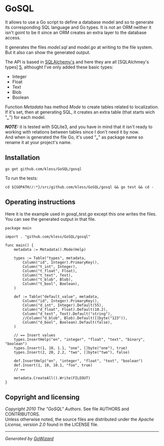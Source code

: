 GoSQL
=====

It allows to use a Go script to define a database model and so to generate its
corresponding SQL language and Go types. It is not an ORM neither it isn't
goint to be it since an ORM creates an extra layer to the database access.

It generates the files *model.sql* and *model.go* at writing to the file system.
But it also can show the generated output.

The API is based in [SQLAlchemy's][4] and here they are all [SQLAlchmey's types]
[5], althought I've only added these basic types:

+ Integer
+ Float
+ Text
+ Blob
+ Boolean

Function *Metadata* has method *Mode* to create tables related to localization.
If it's set, then at generating SQL, it creates an extra table (that starts wich
"***_***") for each model.

***NOTE:*** it is tested with SQLite3, and you have in mind that it isn't ready
to working with relations between tables since I don't need it by now.  
And when is generated the file Go, it's used "***_***" as package name so rename
it at your project's name.


[4]: http://www.sqlalchemy.org/
[5]: http://www.sqlalchemy.org/docs/core/types.html


## Installation

	go get github.com/kless/GoSQL/gosql

To run the tests:

	cd ${GOPATH//:*}/src/github.com/kless/GoSQL/gosql && go test && cd -


## Operating instructions

Here it is the example used in *gosql_test.go* except this one writes the files.
You can see the generated output in that file.

	package main

	import . "github.com/kless/GoSQL/gosql"

	func main() {
		metadata := Metadata().Mode(Help)

		types := Table("types", metadata,
			Column("id", Integer).PrimaryKey(),
			Column("t_int", Integer),
			Column("t_float", Float),
			Column("t_text", Text),
			Column("t_blob", Blob),
			Column("t_bool", Boolean),
		)

		def := Table("default_value", metadata,
			Column("id", Integer).PrimaryKey(),
			Column("d_int", Integer).Default(55),
			Column("d_float", Float).Default(10.2),
			Column("d_text", Text).Default("string"),
			//Column("d_blob", Blob).Default([]byte("123")),
			Column("d_bool", Boolean).Default(false),
		)

		// == Insert values
		types.InsertHelp("en", "integer", "float", "text", "binary", "boolean")
		types.Insert(1, 10, 1.1, "one", []byte("one"), true)
		types.Insert(2, 20, 2.2, "two", []byte("two"), false)

		def.InsertHelp("en", "integer", "float", "text", "boolean")
		def.Insert(1, 10, 10.1, "foo", true)
		// ==

		metadata.CreateAll().Write(FILEOUT)
	}


## Copyright and licensing

*Copyright 2010  The "GoSQL" Authors*. See file AUTHORS and CONTRIBUTORS.  
Unless otherwise noted, the source files are distributed under the
*Apache License, version 2.0* found in the LICENSE file.


* * *
*Generated by [GoWizard](https://github.com/kless/GoWizard)*

